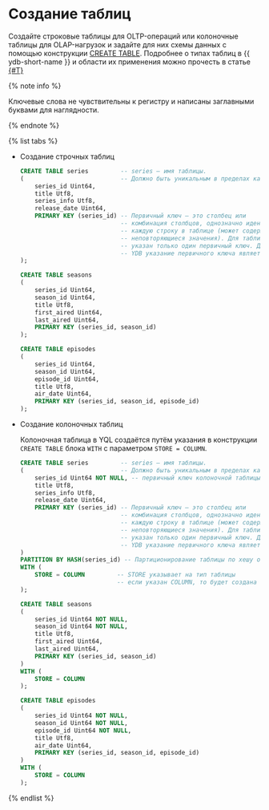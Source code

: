 # Создание таблиц

Создайте строковые таблицы для OLTP-операций или колоночные таблицы для OLAP-нагрузок и задайте для них схемы данных с помощью конструкции [CREATE TABLE](../../yql/reference/syntax/create_table.md). Подробнее о типах таблиц в {{ ydb-short-name }} и области их применения можно прочесть в статье [{#T}](../../concepts/datamodel/table.md)

{% note info %}

Ключевые слова не чувствительны к регистру и написаны заглавными буквами для наглядности.

{% endnote %}

{% list tabs %}

- Создание строчных таблиц

    ```sql
    CREATE TABLE series         -- series — имя таблицы.
    (                           -- Должно быть уникальным в пределах каталога.
        series_id Uint64,
        title Utf8,
        series_info Utf8,
        release_date Uint64,
        PRIMARY KEY (series_id) -- Первичный ключ — это столбец или
                                -- комбинация столбцов, однозначно идентифицирующих
                                -- каждую строку в таблице (может содержать только
                                -- неповторяющиеся значения). Для таблицы может быть
                                -- указан только один первичный ключ. Для каждой таблицы
                                -- YDB указание первичного ключа является обязательным.
    );

    CREATE TABLE seasons
    (
        series_id Uint64,
        season_id Uint64,
        title Utf8,
        first_aired Uint64,
        last_aired Uint64,
        PRIMARY KEY (series_id, season_id)
    );

    CREATE TABLE episodes
    (
        series_id Uint64,
        season_id Uint64,
        episode_id Uint64,
        title Utf8,
        air_date Uint64,
        PRIMARY KEY (series_id, season_id, episode_id)
    );
    ```

- Создание колоночных таблиц

    Колоночная таблица в YQL создаётся путём указания в конструкции `CREATE TABLE` блока `WITH` с параметром `STORE = COLUMN`. 

    ```sql
    CREATE TABLE series         -- series — имя таблицы.
    (                           -- Должно быть уникальным в пределах каталога.
        series_id Uint64 NOT NULL, -- первичный ключ колоночной таблицы не может быть NULLABLE
        title Utf8,
        series_info Utf8,
        release_date Uint64,
        PRIMARY KEY (series_id) -- Первичный ключ — это столбец или
                                -- комбинация столбцов, однозначно идентифицирующих
                                -- каждую строку в таблице (может содержать только
                                -- неповторяющиеся значения). Для таблицы может быть
                                -- указан только один первичный ключ. Для каждой таблицы
                                -- YDB указание первичного ключа является обязательным.
    )
    PARTITION BY HASH(series_id) -- Партиционирование таблицы по хешу от набора колонок
    WITH (
        STORE = COLUMN         -- STORE указывает на тип таблицы
                               -- если указан COLUMN, то будет создана колоночная таблица 
    );

    CREATE TABLE seasons
    (
        series_id Uint64 NOT NULL,
        season_id Uint64 NOT NULL,
        title Utf8,
        first_aired Uint64,
        last_aired Uint64,
        PRIMARY KEY (series_id, season_id)
    )
    WITH (
        STORE = COLUMN
    );

    CREATE TABLE episodes
    (
        series_id Uint64 NOT NULL,
        season_id Uint64 NOT NULL,
        episode_id Uint64 NOT NULL,
        title Utf8,
        air_date Uint64,
        PRIMARY KEY (series_id, season_id, episode_id)
    )
    WITH (
        STORE = COLUMN
    );
    ```

{% endlist %}